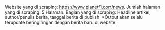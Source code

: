 Website yang di scraping: https://www.planetf1.com/news.
Jumlah halaman yang di scraping: 5 Halaman.
Bagian yang di scraping: Headline artikel, author/penulis berita, tanggal berita di publish.
*Output akan selalu terupdate beringiringan dengan berita baru di website.
